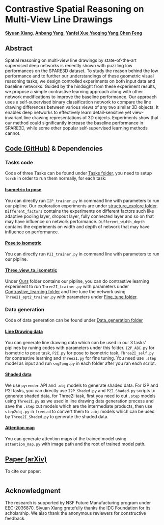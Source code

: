 # Contrastive Spatial Reasoning on Multi-View Line Drawings

[**Siyuan Xiang**](), [**Anbang Yang**](https://github.com/endeleze), [**Yanfei Xue**](),[**Yaoqing Yang**](),[**Chen Feng**](https://engineering.nyu.edu/faculty/chen-feng)

## Abstract
Spatial reasoning on multi-view line drawings by state-of-the-art supervised deep networks is recently shown with puzzling low performances on the SPARE3D dataset. To study the reason behind the low performance and to further our understandings of these geometric visual reasoning tasks, we design controlled experiments on both input data and baseline networks.
Guided by the hindsight from these experiment results, we propose a simple contrastive learning approach along with other network modifications to improve the baseline performance. 
Our approach uses a self-supervised binary classification network to compare the line drawing differences between various views of any two similar 3D objects.
It enables deep networks to effectively learn detail-sensitive yet view-invariant line drawing representations of 3D objects. 
Experiments show that our method could significantly increase the baseline performance in SPARE3D, while some other popular self-supervised learning methods cannot.
## [Code (GitHub)](https://github.com/ai4ce/SNAC) & Dependencies
### Tasks code
Code of three Tasks can be found under [Tasks folder](https://github.com/ai4ce/Contrastive-SPARE3D/tree/main/Tasks), you need to setup ```torch``` in order to run them normally, for each task:
#### [Isometric to pose](https://github.com/ai4ce/Contrastive-SPARE3D/tree/main/Tasks/Isometric_to_pose)
You can directly run ```I2P_trainer.py``` in command line with parameters to run our pipline. Our exploration experiments are under [structure_explore folder](https://github.com/ai4ce/Contrastive-SPARE3D/tree/main/Tasks/Isometric_to_pose/Structure_explore). ```Different_factors``` contains the experiments on different factors such like adaptive pooling layer, dropout layer, fully connected layer and so on that may have influence on network performance. ```Different_width_depth``` contains the experiments on width and depth of network that may have influence on performance.
#### [Pose to isometric](https://github.com/ai4ce/Contrastive-SPARE3D/tree/main/Tasks/Pose_to_isometric)
You can directly run ```P2I_trainer.py``` in command line with parameters to run our pipline.
#### [Three_view_to_isometric](https://github.com/ai4ce/Contrastive-SPARE3D/tree/main/Tasks/Three_view_to_isometric)
Under [Ours](https://github.com/ai4ce/Contrastive-SPARE3D/tree/main/Tasks/Three_view_to_isometric/Ours) folder contains our pipline, you can do contrastive learning experiment to run ```Three2I_trainer.py``` with parameters under [Contrastive_learning folder](https://github.com/ai4ce/Contrastive-SPARE3D/tree/main/Tasks/Three_view_to_isometric/Ours/Contrastive_learning) and fine tune the network using ```Three2I_opt2_trainer.py``` with parameters under [Fine_tune folder](https://github.com/ai4ce/Contrastive-SPARE3D/tree/main/Tasks/Three_view_to_isometric/Ours/Fine_tune).
### Data generation
Code of data generation can be found under [Data_generation folder](https://github.com/ai4ce/Contrastive-SPARE3D/tree/main/Data_generation)
#### [Line Drawing data](https://github.com/ai4ce/Contrastive-SPARE3D/tree/main/Data_generation/Line_data)
You can generate line drawing data which can be used in our 3 tasks' piplines by runing codes with parameters under this folder. ```I2P_ABC.py``` for isometric to pose task, ```P2I.py``` for pose to isometric task, ```Three2I_self.py``` for contrastive learning and ```Three2I.py``` for fine tuning. You need use ```.step``` model as input and run ```svg2png.py``` in each folder after you ran each script.
#### [Shaded data](https://github.com/ai4ce/Contrastive-SPARE3D/tree/main/Data_generation/Shaded_data)
We use ```pyrender``` API and ```.obj``` models to generate shaded data. For I2P and P2I tasks, you can directly use ```I2P_Shaded.py``` and ```P2I_Shaded.py``` scripts to generate shaded data, for Three2I task, first you need to cut ```.step``` models using ```Three2I.py``` as we used in line drawing data generation process and save the ```.step``` cut models which are the intermediate products, then use ```step2obj.py``` in ```freecad``` to convert them to ```.obj``` models which can be used by ```Three2I_Shaded.py``` to generate the shaded data.
#### [Attention map](https://github.com/ai4ce/Contrastive-SPARE3D/tree/main/Data_generation/Attention_Map)
You can generate attention maps of the trained model using ```attention_map.py``` with image path and the root of trained model path.
## [Paper (arXiv)](https://arxiv.org/abs/2103.16732)
To cite our paper:
```

```

## Acknowledgment
The research is supported by NSF Future Manufacturing program under EEC-2036870. Siyuan Xiang gratefully thanks the IDC Foundation for its scholarship. We also thank the anonymous reviewers for constructive feedback.
